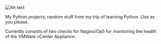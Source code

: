 ![Alt text](https://s29.postimg.org/pm7a5xlk7/python_logo_1.png)

My Python projects, random stuff from my trip of learning Python. Use as you please.

Currently consists of two checks for Nagios/Op5 for monitoring the health of the VMWare vCenter Appliance.
